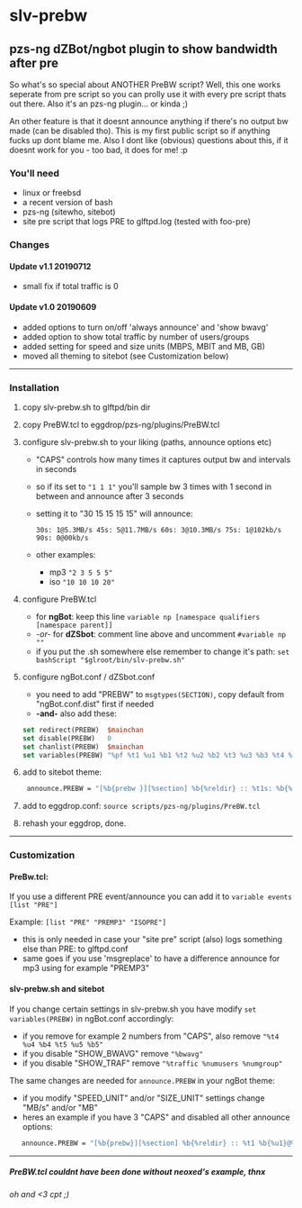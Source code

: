# slv-prebw

## pzs-ng dZBot/ngbot plugin to show bandwidth after pre

So what's so special about ANOTHER PreBW script? Well, this one works
seperate from pre script so you can prolly use it with every pre script
thats out there. Also it's an pzs-ng plugin... or kinda ;)

An other feature is that it doesnt announce anything if there's no output bw
made (can be disabled tho). This is my first public script so if anything
fucks up dont blame me. Also I dont like (obvious) questions about this,
if it doesnt work for you - too bad, it does for me! :p

### You'll need

- linux or freebsd
- a recent version of bash
- pzs-ng (sitewho, sitebot)
- site pre script that logs PRE to glftpd.log (tested with foo-pre)

### Changes

#### Update v1.1 20190712

- small fix if total traffic is 0

#### Update v1.0 20190609

- added options to turn on/off 'always announce' and 'show bwavg'
- added option to show total traffic by number of users/groups
- added setting for speed and size units (MBPS, MBIT and MB, GB)
- moved all theming to sitebot (see Customization below)

* * *

### Installation

1. copy slv-prebw.sh to glftpd/bin dir
2. copy PreBW.tcl to eggdrop/pzs-ng/plugins/PreBW.tcl
3. configure slv-prebw.sh to your liking (paths, announce options etc)

   - "CAPS" controls how many times it captures output bw and intervals in seconds
   - so if its set to `"1 1 1"` you'll sample bw 3 times with 1 second in between and announce after 3 seconds
   - setting it to "30 15 15 15 15" will announce:

         30s: 1@5.3MB/s 45s: 5@11.7MB/s 60s: 3@10.3MB/s 75s: 1@102kb/s 90s: 0@00kb/s

   - other examples:
      - mp3 `"2 3 5 5 5"`
      - iso `"10 10 10 20"`

4. configure PreBW.tcl

   - for **ngBot**: keep this line `variable np [namespace qualifiers [namespace parent]]`
   - *-or-* for **dZSbot**: comment line above and uncomment `#variable np ""`
   - if you put the .sh somewhere else remember to change it's path: `set bashScript "$glroot/bin/slv-prebw.sh"`

5. configure ngBot.conf / dZSbot.conf

   - you need to add "PREBW" to `msgtypes(SECTION)`, copy default from "ngBot.conf.dist" first if needed
   - **-and-** also add these:

   ```tcl
   set redirect(PREBW)  $mainchan
   set disable(PREBW)   0
   set chanlist(PREBW)  $mainchan
   set variables(PREBW) "%pf %t1 %u1 %b1 %t2 %u2 %b2 %t3 %u3 %b3 %t4 %u4 %b4 %t5 %u5 %b5 %bwavg %traffic %numusers %numgroups"
   ```

6. add to sitebot theme:

   ```tcl
    announce.PREBW = "[%b{prebw }][%section] %b{%reldir} :: %t1s: %b{%u1}@%b{%b1}MB/s %t2s: %b{%u2}@%b{%b2}MB/s %t3s: %b{%u3}@%b{%b3}MB/s %t4s: %b{%u4}@%b{%b4}MB/s %t5s: %b{%u5}@%b{%b5}MB/s :: avg: %b{%bwavg}MB/s :: %b{%traffic}MB by %b{%numusers}u/%b{%numgroups}g"
   ```

7. add to eggdrop.conf: `source scripts/pzs-ng/plugins/PreBW.tcl`
8. rehash your eggdrop, done.

* * *

### Customization

#### PreBw.tcl:

If you use a different PRE event/announce you can add it to `variable events [list "PRE"]`

Example: `[list "PRE" "PREMP3" "ISOPRE"]`

- this is only needed in case your "site pre" script (also) logs something else than PRE: to glftpd.conf
- same goes if you use 'msgreplace' to have a difference announce for mp3 using for example "PREMP3"

#### slv-prebw.sh and sitebot

If you change certain settings in slv-prebw.sh you have modify `set variables(PREBW)` in ngBot.conf accordingly:

- if you remove for example 2 numbers from "CAPS", also remove `"%t4 %u4 %b4 %t5 %u5 %b5"`
- if you disable "SHOW_BWAVG" remove `"%bwavg"`
- if you disable "SHOW_TRAF" remove `"%traffic %numusers %numgroup"`

The same changes are needed for `announce.PREBW` in your ngBot theme:

- if you modify "SPEED_UNIT" and/or "SIZE_UNIT" settings change "MB/s" and/or "MB"
- heres an example if you have 3 "CAPS" and disabled all other announce options:

```tcl
   announce.PREBW = "[%b{prebw}][%section] %b{%reldir} :: %t1 %b{%u1}@%b{%b1}MB/s %t2 %b{%u2}@%b{%b2}MB/s %t3 %b{%u3}@%b{%b3}MB/s"
```

* * *

##### PreBW.tcl couldnt have been done without neoxed's example, thnx

###### oh and <3 cpt ;)
